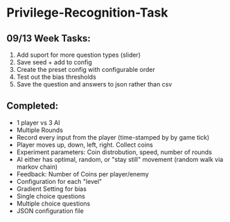 # Privilege-Recognition-Task

## 09/13 Week Tasks:

1. Add suport for more question types (slider)
2. Save seed + add to config
3. Create the preset config with configurable order
4. Test out the bias thresholds
5. Save the question and answers to json rather than csv

## Completed:

- 1 player vs 3 AI
- Multiple Rounds
- Record every input from the player (time-stamped by by game tick)
- Player moves up, down, left, right. Collect coins
- Experiment parameters: Coin distrobution, speed, number of rounds
- AI either has optimal, random, or "stay still" movement (random walk via markov chain)
- Feedback: Number of Coins per player/enemy
- Configuration for each "level"
- Gradient Setting for bias
- Single choice questions
- Multiple choice questions
- JSON configuration file
